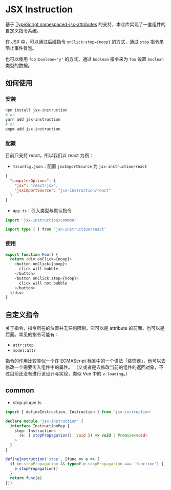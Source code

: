 # JSX Instruction

基于 [TypeScript namespaced-jsx-attributes](https://devblogs.microsoft.com/typescript/announcing-typescript-5-1-rc/#namespaced-jsx-attributes) 的支持，本仓库实现了一套组件的自定义指令系统。

在 JSX 中，可以通过后缀指令 `onClick:stop={noop}` 的方式，通过 `stop` 指令来阻止事件冒泡。

也可以使用 `foo:boolean='y'` 的方式，通过 `boolean` 指令来为 `foo` 设置 `boolean` 类型的数据。

## 如何使用

### 安装

```bash
npm install jsx-instruction
# or
yarn add jsx-instruction
# or
pnpm add jsx-instruction
```

### 配置

目前只支持 react，所以我们以 react 为例：

* `tsconfig.json`：配置 `jsxImportSource` 为 `jsx-instruction/react`
```json
{
  "compilerOptions": {
    "jsx": "react-jsx",
    "jsxImportSource": "jsx-instruction/react"
  }
}
```
* `App.ts`：引入类型与默认指令
```typescript jsx
import 'jsx-instruction/common'

import type { } from 'jsx-instruction/react'
```

### 使用

```typescript jsx
export function Foo() {
  return <div onClick={noop}>
    <button onClick={noop}>
      click will bubble
    </button>
    <button onClick:stop={noop}>
      click will not bubble
    </button>
  </div>
}
```

## 自定义指令

关于指令，指令所在的位置并无任何限制，它可以是 attribute 的前面，也可以是后面。常见的指令可能有：
* `attr:stop`
* `model:attr`

指令的作用比较类似一个在 ECMAScript 标准中的一个语法「装饰器」，他可以去修改一个需要传入组件中的属性。
（又或者是去修改当前的组件的返回对象，不过目前还没有进行该设计与实现，类似 Vue 中的 `v-loading`。）

## common

* stop.plugin.ts
```typescript
import { defineInstruction, Instruction } from 'jsx-instruction'

declare module 'jsx-instruction' {
  interface InstructionMap {
    stop: Instruction<
      (e: { stopPropagation(): void }) => void | Promise<void>
    >
  }
}

defineInstruction('stop', [func => e => {
  if (e.stopPropagation && typeof e.stopPropagation === 'function') {
    e.stopPropagation()
  }
  return func(e)
}])
```
